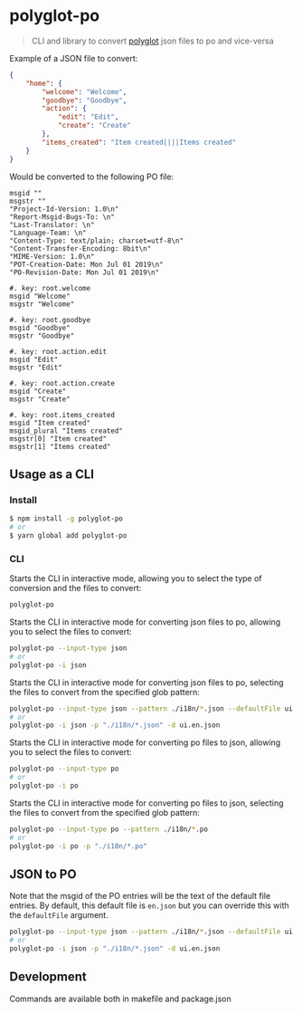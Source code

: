 # polyglot-po

> CLI and library to convert [polyglot](https://airbnb.io/polyglot.js/) json files to po and vice-versa

Example of a JSON file to convert:

```json
{
    "home": {
        "welcome": "Welcome",
        "goodbye": "Goodbye",
        "action": {
            "edit": "Edit",
            "create": "Create"
        },
        "items_created": "Item created||||Items created"
    }
}
```

Would be converted to the following PO file:

```po
msgid ""
msgstr ""
"Project-Id-Version: 1.0\n"
"Report-Msgid-Bugs-To: \n"
"Last-Translator: \n"
"Language-Team: \n"
"Content-Type: text/plain; charset=utf-8\n"
"Content-Transfer-Encoding: 8bit\n"
"MIME-Version: 1.0\n"
"POT-Creation-Date: Mon Jul 01 2019\n"
"PO-Revision-Date: Mon Jul 01 2019\n"

#. key: root.welcome
msgid "Welcome"
msgstr "Welcome"

#. key: root.goodbye
msgid "Goodbye"
msgstr "Goodbye"

#. key: root.action.edit
msgid "Edit"
msgstr "Edit"

#. key: root.action.create
msgid "Create"
msgstr "Create"

#. key: root.items_created
msgid "Item created"
msgid_plural "Items created"
msgstr[0] "Item created"
msgstr[1] "Items created"
```

## Usage as a CLI

### Install

```bash
$ npm install -g polyglot-po
# or
$ yarn global add polyglot-po
```

### CLI

Starts the CLI in interactive mode, allowing you to select the type of conversion and the files to convert:

```bash
polyglot-po
```

Starts the CLI in interactive mode for converting json files to po, allowing you to select the files to convert:

```bash
polyglot-po --input-type json
# or
polyglot-po -i json

```

Starts the CLI in interactive mode for converting json files to po, selecting the files to convert from the specified glob pattern:

```bash
polyglot-po --input-type json --pattern ./i18n/*.json --defaultFile ui.en.json
# or
polyglot-po -i json -p "./i18n/*.json" -d ui.en.json
```

Starts the CLI in interactive mode for converting po files to json, allowing you to select the files to convert:

```bash
polyglot-po --input-type po
# or
polyglot-po -i po

```

Starts the CLI in interactive mode for converting po files to json, selecting the files to convert from the specified glob pattern:

```bash
polyglot-po --input-type po --pattern ./i18n/*.po
# or
polyglot-po -i po -p "./i18n/*.po"
```

## JSON to PO

Note that the msgid of the PO entries will be the text of the default file entries.
By default, this default file is `en.json` but you can override this with the `defaultFile` argument.

```bash
polyglot-po --input-type json --pattern ./i18n/*.json --defaultFile ui.en.json
# or
polyglot-po -i json -p "./i18n/*.json" -d ui.en.json
```

## Development

Commands are available both in makefile and package.json
